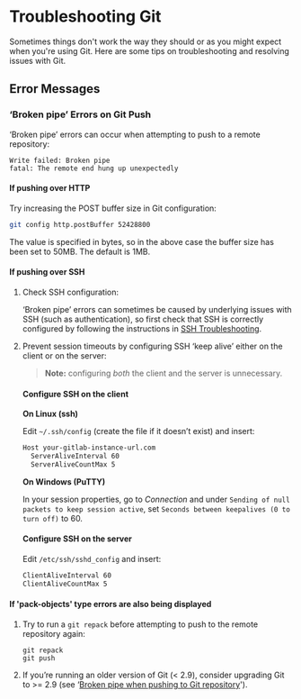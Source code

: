 # Troubleshooting Git

Sometimes things don't work the way they should or as you might expect when
you're using Git. Here are some tips on troubleshooting and resolving issues 
with Git.

## Error Messages

### ‘Broken pipe’ Errors on Git Push

‘Broken pipe’ errors can occur when attempting to push to a remote repository:

```
Write failed: Broken pipe
fatal: The remote end hung up unexpectedly
```

#### If pushing over HTTP

Try increasing the POST buffer size in Git configuration:

```sh
git config http.postBuffer 52428800
```

The value is specified in bytes, so in the above case the buffer size has been 
set to 50MB. The default is 1MB.

#### If pushing over SSH

1. Check SSH configuration:

	‘Broken pipe’ errors can sometimes be caused by underlying issues with SSH 
	(such as authentication), so first check that SSH is correctly configured by
	following the instructions in [SSH Troubleshooting][SSH-Troubleshooting].

1. Prevent session timeouts by configuring SSH ‘keep alive’ either on the client
	or on the server:
	
	>**Note:** configuring *both* the client and the server is unnecessary.

	#### Configure SSH on the client
	
	**On Linux (ssh)**
	
	Edit `~/.ssh/config` (create the file if it doesn’t exist) and insert:
	
	```apache
	Host your-gitlab-instance-url.com
	  ServerAliveInterval 60 
	  ServerAliveCountMax 5	
	```

	**On Windows (PuTTY)**

	In your session properties, go to *Connection* and under 
	`Sending of null packets to keep session active`, set 
	`Seconds between keepalives (0 to turn off)` to 60.

	#### Configure SSH on the server

	Edit `/etc/ssh/sshd_config` and insert:
	
	```apache
	ClientAliveInterval 60
	ClientAliveCountMax 5	
	```

#### If 'pack-objects' type errors are also being displayed

1. Try to run a `git repack` before attempting to push to the remote repository again:

	```
	git repack
	git push 
	```

1. If you’re running an older version of Git (< 2.9), consider upgrading Git to >= 2.9 
(see ‘[Broken pipe when pushing to Git repository][Broken-Pipe]').

[SSH-Troubleshooting]: https://docs.gitlab.com/ce/ssh/README.html#troubleshooting "SSH Troubleshooting"

[Broken-Pipe]: https://stackoverflow.com/questions/19120120/broken-pipe-when-pushing-to-git-repository/36971469#36971469 "StackOverflow: 'Broken pipe when pushing to Git repository'"
